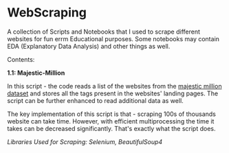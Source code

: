 # WebScraping
A collection of Scripts and Notebooks that I used to scrape different websites for fun errm Educational purposes. Some notebooks may contain EDA (Explanatory Data Analysis) and other things as well.

Contents:

**1.1: Majestic-Million**

In this script - the code reads a list of the websites from the [majestic million dataset](https://majestic.com/reports/majestic-million) and stores all the tags present in the websites' landing pages. The script can be further enhanced to read additional data as well.

The key implementation of this script is that - scraping 100s of thousands website can take time. However, with efficient multiprocessing the time it takes can be decreased significantly. That's exactly what the script does.

*Libraries Used for Scraping: Selenium, BeautifulSoup4*
